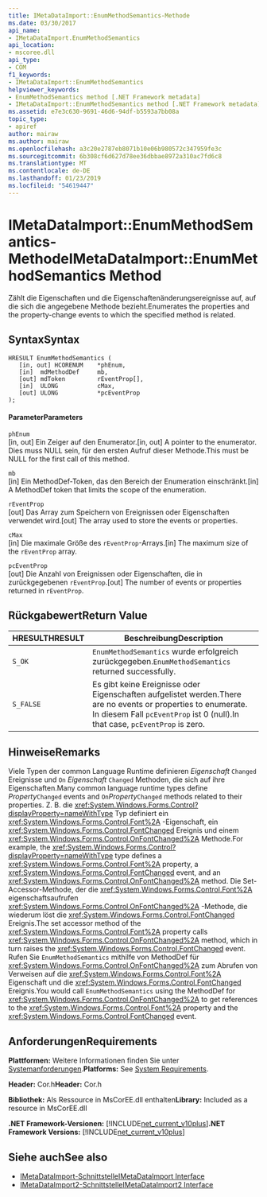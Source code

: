```yaml
---
title: IMetaDataImport::EnumMethodSemantics-Methode
ms.date: 03/30/2017
api_name:
- IMetaDataImport.EnumMethodSemantics
api_location:
- mscoree.dll
api_type:
- COM
f1_keywords:
- IMetaDataImport::EnumMethodSemantics
helpviewer_keywords:
- EnumMethodSemantics method [.NET Framework metadata]
- IMetaDataImport::EnumMethodSemantics method [.NET Framework metadata]
ms.assetid: e7e3c630-9691-46d6-94df-b5593a7bb08a
topic_type:
- apiref
author: mairaw
ms.author: mairaw
ms.openlocfilehash: a3c20e2787eb8071b10e06b980572c347959fe3c
ms.sourcegitcommit: 6b308cf6d627d78ee36dbbae8972a310ac7fd6c8
ms.translationtype: MT
ms.contentlocale: de-DE
ms.lasthandoff: 01/23/2019
ms.locfileid: "54619447"
---
```

# <a name="imetadataimportenummethodsemantics-method"></a><span data-ttu-id="4c5b0-102">IMetaDataImport::EnumMethodSemantics-Methode</span><span class="sxs-lookup"><span data-stu-id="4c5b0-102">IMetaDataImport::EnumMethodSemantics Method</span></span>
<span data-ttu-id="4c5b0-103">Zählt die Eigenschaften und die Eigenschaftenänderungsereignisse auf, auf die sich die angegebene Methode bezieht.</span><span class="sxs-lookup"><span data-stu-id="4c5b0-103">Enumerates the properties and the property-change events to which the specified method is related.</span></span>  
  
## <a name="syntax"></a><span data-ttu-id="4c5b0-104">Syntax</span><span class="sxs-lookup"><span data-stu-id="4c5b0-104">Syntax</span></span>  
  
```  
HRESULT EnumMethodSemantics (  
   [in, out] HCORENUM    *phEnum,  
   [in]  mdMethodDef     mb,   
   [out] mdToken         rEventProp[],  
   [in]  ULONG           cMax,  
   [out] ULONG           *pcEventProp  
);  
```  
  
#### <a name="parameters"></a><span data-ttu-id="4c5b0-105">Parameter</span><span class="sxs-lookup"><span data-stu-id="4c5b0-105">Parameters</span></span>  
 `phEnum`  
 <span data-ttu-id="4c5b0-106">[in, out] Ein Zeiger auf den Enumerator.</span><span class="sxs-lookup"><span data-stu-id="4c5b0-106">[in, out] A pointer to the enumerator.</span></span> <span data-ttu-id="4c5b0-107">Dies muss NULL sein, für den ersten Aufruf dieser Methode.</span><span class="sxs-lookup"><span data-stu-id="4c5b0-107">This must be NULL for the first call of this method.</span></span>  
  
 `mb`  
 <span data-ttu-id="4c5b0-108">[in] Ein MethodDef-Token, das den Bereich der Enumeration einschränkt.</span><span class="sxs-lookup"><span data-stu-id="4c5b0-108">[in] A MethodDef token that limits the scope of the enumeration.</span></span>  
  
 `rEventProp`  
 <span data-ttu-id="4c5b0-109">[out] Das Array zum Speichern von Ereignissen oder Eigenschaften verwendet wird.</span><span class="sxs-lookup"><span data-stu-id="4c5b0-109">[out] The array used to store the events or properties.</span></span>  
  
 `cMax`  
 <span data-ttu-id="4c5b0-110">[in] Die maximale Größe des `rEventProp`-Arrays.</span><span class="sxs-lookup"><span data-stu-id="4c5b0-110">[in] The maximum size of the `rEventProp` array.</span></span>  
  
 `pcEventProp`  
 <span data-ttu-id="4c5b0-111">[out] Die Anzahl von Ereignissen oder Eigenschaften, die in zurückgegebenen `rEventProp`.</span><span class="sxs-lookup"><span data-stu-id="4c5b0-111">[out] The number of events or properties returned in `rEventProp`.</span></span>  
  
## <a name="return-value"></a><span data-ttu-id="4c5b0-112">Rückgabewert</span><span class="sxs-lookup"><span data-stu-id="4c5b0-112">Return Value</span></span>  
  
|<span data-ttu-id="4c5b0-113">HRESULT</span><span class="sxs-lookup"><span data-stu-id="4c5b0-113">HRESULT</span></span>|<span data-ttu-id="4c5b0-114">Beschreibung</span><span class="sxs-lookup"><span data-stu-id="4c5b0-114">Description</span></span>|  
|-------------|-----------------|  
|`S_OK`|<span data-ttu-id="4c5b0-115">`EnumMethodSemantics` wurde erfolgreich zurückgegeben.</span><span class="sxs-lookup"><span data-stu-id="4c5b0-115">`EnumMethodSemantics` returned successfully.</span></span>|  
|`S_FALSE`|<span data-ttu-id="4c5b0-116">Es gibt keine Ereignisse oder Eigenschaften aufgelistet werden.</span><span class="sxs-lookup"><span data-stu-id="4c5b0-116">There are no events or properties to enumerate.</span></span> <span data-ttu-id="4c5b0-117">In diesem Fall `pcEventProp` ist 0 (null).</span><span class="sxs-lookup"><span data-stu-id="4c5b0-117">In that case, `pcEventProp` is zero.</span></span>|  
  
## <a name="remarks"></a><span data-ttu-id="4c5b0-118">Hinweise</span><span class="sxs-lookup"><span data-stu-id="4c5b0-118">Remarks</span></span>  
 <span data-ttu-id="4c5b0-119">Viele Typen der common Language Runtime definieren *Eigenschaft* `Changed` Ereignisse und `On` *Eigenschaft* `Changed` Methoden, die sich auf ihre Eigenschaften.</span><span class="sxs-lookup"><span data-stu-id="4c5b0-119">Many common language runtime types define *Property*`Changed` events and `On`*Property*`Changed` methods related to their properties.</span></span> <span data-ttu-id="4c5b0-120">Z. B. die <xref:System.Windows.Forms.Control?displayProperty=nameWithType> Typ definiert ein <xref:System.Windows.Forms.Control.Font%2A> -Eigenschaft, ein <xref:System.Windows.Forms.Control.FontChanged> Ereignis und einem <xref:System.Windows.Forms.Control.OnFontChanged%2A> Methode.</span><span class="sxs-lookup"><span data-stu-id="4c5b0-120">For example, the <xref:System.Windows.Forms.Control?displayProperty=nameWithType> type defines a <xref:System.Windows.Forms.Control.Font%2A> property, a <xref:System.Windows.Forms.Control.FontChanged> event, and an <xref:System.Windows.Forms.Control.OnFontChanged%2A> method.</span></span> <span data-ttu-id="4c5b0-121">Die Set-Accessor-Methode, der die <xref:System.Windows.Forms.Control.Font%2A> eigenschaftsaufrufen <xref:System.Windows.Forms.Control.OnFontChanged%2A> -Methode, die wiederum löst die <xref:System.Windows.Forms.Control.FontChanged> Ereignis.</span><span class="sxs-lookup"><span data-stu-id="4c5b0-121">The set accessor method of the <xref:System.Windows.Forms.Control.Font%2A> property calls <xref:System.Windows.Forms.Control.OnFontChanged%2A> method, which in turn raises the <xref:System.Windows.Forms.Control.FontChanged> event.</span></span> <span data-ttu-id="4c5b0-122">Rufen Sie `EnumMethodSemantics` mithilfe von MethodDef für <xref:System.Windows.Forms.Control.OnFontChanged%2A> zum Abrufen von Verweisen auf die <xref:System.Windows.Forms.Control.Font%2A> Eigenschaft und die <xref:System.Windows.Forms.Control.FontChanged> Ereignis.</span><span class="sxs-lookup"><span data-stu-id="4c5b0-122">You would call `EnumMethodSemantics` using the MethodDef for <xref:System.Windows.Forms.Control.OnFontChanged%2A> to get references to the <xref:System.Windows.Forms.Control.Font%2A> property and the <xref:System.Windows.Forms.Control.FontChanged> event.</span></span>  
  
## <a name="requirements"></a><span data-ttu-id="4c5b0-123">Anforderungen</span><span class="sxs-lookup"><span data-stu-id="4c5b0-123">Requirements</span></span>  
 <span data-ttu-id="4c5b0-124">**Plattformen:** Weitere Informationen finden Sie unter [Systemanforderungen](../../../../docs/framework/get-started/system-requirements.md).</span><span class="sxs-lookup"><span data-stu-id="4c5b0-124">**Platforms:** See [System Requirements](../../../../docs/framework/get-started/system-requirements.md).</span></span>  
  
 <span data-ttu-id="4c5b0-125">**Header:** Cor.h</span><span class="sxs-lookup"><span data-stu-id="4c5b0-125">**Header:** Cor.h</span></span>  
  
 <span data-ttu-id="4c5b0-126">**Bibliothek:** Als Ressource in MsCorEE.dll enthalten</span><span class="sxs-lookup"><span data-stu-id="4c5b0-126">**Library:** Included as a resource in MsCorEE.dll</span></span>  
  
 <span data-ttu-id="4c5b0-127">**.NET Framework-Versionen:** [!INCLUDE[net_current_v10plus](../../../../includes/net-current-v10plus-md.md)]</span><span class="sxs-lookup"><span data-stu-id="4c5b0-127">**.NET Framework Versions:** [!INCLUDE[net_current_v10plus](../../../../includes/net-current-v10plus-md.md)]</span></span>  
  
## <a name="see-also"></a><span data-ttu-id="4c5b0-128">Siehe auch</span><span class="sxs-lookup"><span data-stu-id="4c5b0-128">See also</span></span>
- [<span data-ttu-id="4c5b0-129">IMetaDataImport-Schnittstelle</span><span class="sxs-lookup"><span data-stu-id="4c5b0-129">IMetaDataImport Interface</span></span>](../../../../docs/framework/unmanaged-api/metadata/imetadataimport-interface.md)
- [<span data-ttu-id="4c5b0-130">IMetaDataImport2-Schnittstelle</span><span class="sxs-lookup"><span data-stu-id="4c5b0-130">IMetaDataImport2 Interface</span></span>](../../../../docs/framework/unmanaged-api/metadata/imetadataimport2-interface.md)
